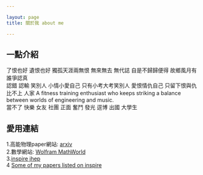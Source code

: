 ```yaml
---

layout: page
title: 關於我 about me

---
```


## 一點介紹
了恨也好 遺恨也好 獨孤天涯兩無恨 無來無去 無代誌 自是不歸歸便得 故鄉風月有誰爭認真 <br>
認錯 認輸 笑別人 小情小愛自己 只有小考大考笑別人 愛恨情仇自己 只留下恨與仇 <br>
比不上 人家 A fitness training enthusiast who keeps striking a balance between worlds of engineering and music. <br>
當不了 快樂 女友 社團 正面 奮鬥 發光 逕博 出國 大學生
## 愛用連結
1.高能物理paper網站: [arxiv](https://arxiv.org/) <br>
2.數學網站: [Wolfram MathWorld](http://mathworld.wolfram.com/)  <br>
3.[inspire jhep](http://inspirehep.net/?ln=zh_TW) <br>
4 [Some of my papers listed on inspire](https://inspirehep.net/search?p=find+eprint+1512.02934) <br>



